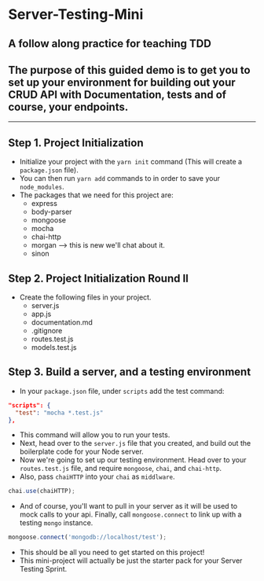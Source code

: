 # Server-Testing-Mini

## A follow along practice for teaching TDD

## The purpose of this guided demo is to get you to set up your environment for building out your CRUD API with Documentation, tests and of course, your endpoints.

---

## Step 1. Project Initialization

* Initialize your project with the `yarn init` command (This will create a `package.json` file).
* You can then run `yarn add` commands to in order to save your `node_modules`.
* The packages that we need for this project are:
  * express
  * body-parser
  * mongoose
  * mocha
  * chai-http
  * morgan --> this is new we'll chat about it.
  * sinon

## Step 2. Project Initialization Round II

* Create the following files in your project.
  * server.js
  * app.js
  * documentation.md
  * .gitignore
  * routes.test.js
  * models.test.js

## Step 3. Build a server, and a testing environment

* In your `package.json` file, under `scripts` add the test command:

```json
"scripts": {
  "test": "mocha *.test.js"
},
```

* This command will allow you to run your tests.
* Next, head over to the `server.js` file that you created, and build out the boilerplate code for your Node server.
* Now we're going to set up our testing environment. Head over to your `routes.test.js` file, and require `mongoose`, `chai`, and `chai-http`.
* Also, pass `chaiHTTP` into your `chai` as `middlware`.

```js
chai.use(chaiHTTP);
```

* And of course, you'll want to pull in your server as it will be used to mock calls to your api. Finally, call `mongoose.connect` to link up with a testing `mongo` instance.

```js
mongoose.connect('mongodb://localhost/test');
```

* This should be all you need to get started on this project!
* This mini-project will actually be just the starter pack for your Server Testing Sprint.
